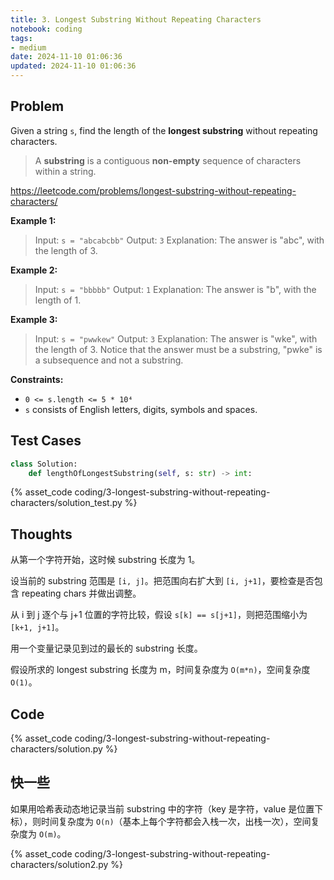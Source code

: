 ```yaml
---
title: 3. Longest Substring Without Repeating Characters
notebook: coding
tags:
- medium
date: 2024-11-10 01:06:36
updated: 2024-11-10 01:06:36
---
```

## Problem

Given a string `s`, find the length of the **longest substring** without repeating characters.

> A **substring** is a contiguous **non-empty** sequence of characters within a string.

<https://leetcode.com/problems/longest-substring-without-repeating-characters/>

**Example 1:**

> Input: `s = "abcabcbb"`
> Output: `3`
> Explanation: The answer is "abc", with the length of 3.

**Example 2:**

> Input: `s = "bbbbb"`
> Output: `1`
> Explanation: The answer is "b", with the length of 1.

**Example 3:**

> Input: `s = "pwwkew"`
> Output: `3`
> Explanation: The answer is "wke", with the length of 3.
> Notice that the answer must be a substring, "pwke" is a subsequence and not a substring.

**Constraints:**

- `0 <= s.length <= 5 * 10⁴`
- `s` consists of English letters, digits, symbols and spaces.

## Test Cases

``` python
class Solution:
    def lengthOfLongestSubstring(self, s: str) -> int:
```

{% asset_code coding/3-longest-substring-without-repeating-characters/solution_test.py %}

## Thoughts

从第一个字符开始，这时候 substring 长度为 1。

设当前的 substring 范围是 `[i, j]`。把范围向右扩大到 `[i, j+1]`，要检查是否包含 repeating chars 并做出调整。

从 i 到 j 逐个与 j+1 位置的字符比较，假设 `s[k] == s[j+1]`，则把范围缩小为 `[k+1, j+1]`。

用一个变量记录见到过的最长的 substring 长度。

假设所求的 longest substring 长度为 m，时间复杂度为 `O(m*n)`，空间复杂度 `O(1)`。

## Code

{% asset_code coding/3-longest-substring-without-repeating-characters/solution.py %}

## 快一些

如果用哈希表动态地记录当前 substring 中的字符（key 是字符，value 是位置下标），则时间复杂度为 `O(n)`（基本上每个字符都会入栈一次，出栈一次），空间复杂度为 `O(m)`。

{% asset_code coding/3-longest-substring-without-repeating-characters/solution2.py %}
